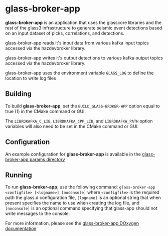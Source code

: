 # glass-broker-app

**glass-broker-app** is an application that uses the glasscore libraries and the rest
of the glass3 infrastructure to generate seismic event detections based on
an input dataset of picks, correlations, and detections.

glass-broker-app reads it's input data from various kafka input topics
accessed via the hazdevbroker library.

glass-broker-app writes it's output detections to various kafka output topics
accessed via the hazdevbroker library.

glass-broker-app uses the environment variable `GLASS_LOG` to define the
location to write log files

## Building

To build **glass-broker-app**, set the `BUILD_GLASS-BROKER-APP` option equal
to true (1) in the CMake command or GUI.

The `LIBRDKAFKA_C_LIB`, `LIBRDKAFKA_CPP_LIB`, and `LIBRDKAFKA_PATH` option
variables will also need to be set in the CMake command or GUI.

## Configuration

An example configuration for **glass-broker-app** is available in the [glass-broker-app params directory](https://github.com/usgs/neic-glass3/tree/master/glass-broker-app/params)

## Running

To run **glass-broker-app**, use the following command: `glass-broker-app <configfile> [<logname>] [noconsole]` where `<configfile>` is the required path the glass.d configuration file, `[logname]` is an optional string that when present specifies the name to use when creating the log file, and `[noconsole]` is an optional command specifying that glass-app should not write messages to the console.

For more information, please see the [glass-broker-app DOxygen documentation](https://usgs.github.io/neic-glass3/html/glass-broker-app_8cpp.html)
